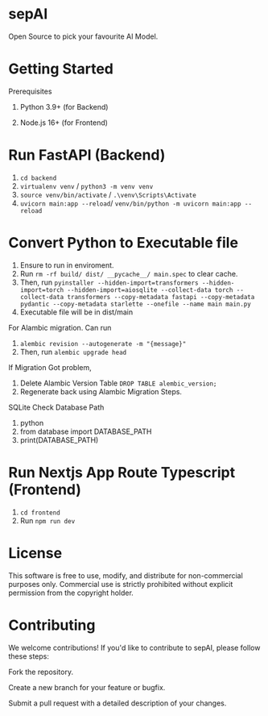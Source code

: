 # sepAI
Open Source to pick your favourite AI Model.


# Getting Started
Prerequisites
1. Python 3.9+ (for Backend)

2. Node.js 16+ (for Frontend)

# Run FastAPI (Backend)
1. `cd backend`
2. `virtualenv venv` / `python3 -m venv venv`
3. `source venv/bin/activate` / `.\venv\Scripts\Activate`
4.  `uvicorn main:app --reload`/ `venv/bin/python -m uvicorn main:app --reload`

# Convert Python to Executable file
1. Ensure to run in enviroment.
2. Run `rm -rf build/ dist/ __pycache__/ main.spec` to clear cache.
3. Then, run `pyinstaller --hidden-import=transformers --hidden-import=torch --hidden-import=aiosqlite --collect-data torch --collect-data transformers --copy-metadata fastapi --copy-metadata pydantic --copy-metadata starlette --onefile --name main main.py`
4. Executable file will be in dist/main

For Alambic migration. Can run
1. `alembic revision --autogenerate -m "{message}"`
2. Then, run `alembic upgrade head`

If Migration Got problem,
1. Delete Alambic  Version Table `DROP TABLE alembic_version;`
2. Regenerate back using Alambic Migration Steps.

SQLite
Check Database Path
1. python
2. from database import DATABASE_PATH
3. print(DATABASE_PATH)



# Run Nextjs App Route Typescript (Frontend)
1. `cd frontend`
2. Run `npm run dev`



# License
This software is free to use, modify, and distribute for non-commercial purposes only.
Commercial use is strictly prohibited without explicit permission from the copyright holder.

# Contributing
We welcome contributions! If you'd like to contribute to sepAI, please follow these steps:

Fork the repository.

Create a new branch for your feature or bugfix.

Submit a pull request with a detailed description of your changes.
